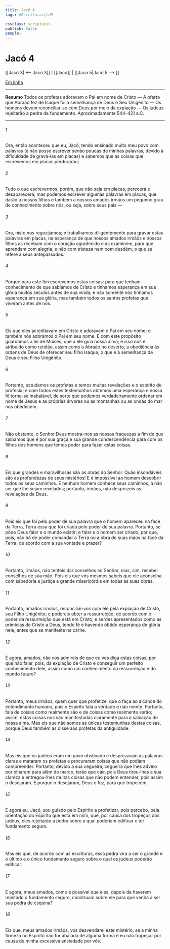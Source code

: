 ```yaml
---
title: Jacó 4
tags: #Escrituras\LdM

cssclass: scriptures
publish: false
people:
---
```


# Jacó 4
[[Jacó 3| <-- Jacó 3]] | [[Jacó]] | [[Jacó 5|Jacó 5 --> ]]

[Em linha](https://churchofjesuschrist.org/study/scriptures/bofm/jacob/4?lang=por)

---
__Resumo__
Todos os profetas adoravam o Pai em nome de Cristo — A oferta que Abraão fez de Isaque foi à semelhança de Deus e Seu Unigênito — Os homens devem reconciliar-se com Deus por meio da expiação — Os judeus rejeitarão a pedra de fundamento. Aproximadamente 544–421 a.C.

---
###### 1 
Ora, então aconteceu que eu, Jacó, tendo ensinado muito meu povo com palavras (e não posso escrever senão poucas de minhas palavras, devido à dificuldade de gravá-las em placas) e sabemos que as coisas que escrevemos em placas perdurarão;

###### 2 
Tudo o que escrevermos, porém, que não seja em placas, perecerá e desaparecerá; mas podemos escrever algumas palavras em placas, que darão a nossos filhos e também a nossos amados irmãos um pequeno grau de conhecimento sobre nós, ou seja, sobre seus pais —

###### 3 
Ora, nisto nos regozijamos; e trabalhamos diligentemente para gravar estas palavras em placas, na esperança de que nossos amados irmãos e nossos filhos as recebam com o coração agradecido e as examinem, para que aprendam com alegria, e não com tristeza nem com desdém, o que se refere a seus antepassados.

###### 4 
Porque para este fim escrevemos estas coisas: para que tenham conhecimento de que sabíamos de Cristo e tínhamos esperança em sua glória muitos séculos antes de sua vinda; e não somente nós tínhamos esperança em sua glória, mas também todos os santos profetas que viveram antes de nós.

###### 5 
Eis que eles acreditavam em Cristo e adoravam o Pai em seu nome; e também nós adoramos o Pai em seu nome. E com este propósito guardamos a lei de Moisés, que a ele guia nossa alma; e isso nos é atribuído como retidão, assim como a Abraão no deserto, a obediência às ordens de Deus de oferecer seu filho Isaque, o que é à semelhança de Deus e seu Filho Unigênito.

###### 6 
Portanto, estudamos os profetas e temos muitas revelações e o espírito de profecia; e com todos estes testemunhos obtemos uma esperança e nossa fé torna-se inabalável, de sorte que podemos verdadeiramente ordenar em nome de Jesus e as próprias árvores ou as montanhas ou as ondas do mar nos obedecem.

###### 7 
Não obstante, o Senhor Deus mostra-nos as nossas fraquezas a fim de que saibamos que é por sua graça e sua grande condescendência para com os filhos dos homens que temos poder para fazer estas coisas.

###### 8 
Eis que grandes e maravilhosas são as obras do Senhor. Quão insondáveis são as profundezas de seus mistérios! E é impossível ao homem descobrir todos os seus caminhos. E nenhum homem conhece seus caminhos, a não ser que lhe sejam revelados; portanto, irmãos, não desprezeis as revelações de Deus.

###### 9 
Pois eis que foi pelo poder de sua palavra que o homem apareceu na face da Terra, Terra essa que foi criada pelo poder de sua palavra. Portanto, se pôde Deus falar e o mundo existir; e falar e o homem ser criado, por que, pois, não há de poder comandar a Terra ou a obra de suas mãos na face da Terra, de acordo com a sua vontade e prazer?

###### 10 
Portanto, irmãos, não tenteis dar conselhos ao Senhor, mas, sim, recebei conselhos de sua mão. Pois eis que vós mesmos sabeis que ele aconselha com sabedoria e justiça e grande misericórdia em todas as suas obras.

###### 11 
Portanto, amados irmãos, reconciliai-vos com ele pela expiação de Cristo, seu Filho Unigênito; e podereis obter a ressurreição, de acordo com o poder da ressurreição que está em Cristo, e serdes apresentados como as primícias de Cristo a Deus, tendo fé e havendo obtido esperança de glória nele, antes que se manifeste na carne.

###### 12 
E agora, amados, não vos admireis de que eu vos diga estas coisas; por que não falar, pois, da expiação de Cristo e conseguir um perfeito conhecimento dele, assim como um conhecimento da ressurreição e do mundo futuro?

###### 13 
Portanto, meus irmãos, quem quer que profetize, que o faça ao alcance do entendimento humano, pois o Espírito fala a verdade e não mente. Portanto, fala de coisas como realmente são e de coisas como realmente serão; assim, estas coisas nos são manifestadas claramente para a salvação de nossa alma. Mas eis que não somos as únicas testemunhas destas coisas, porque Deus também as disse aos profetas da antiguidade.

###### 14 
Mas eis que os judeus eram um povo obstinado e desprezaram as palavras claras e mataram os profetas e procuraram coisas que não podiam compreender. Portanto, devido a sua cegueira, cegueira que lhes adveio por olharem para além do marco, terão que cair, pois Deus tirou-lhes a sua clareza e entregou-lhes muitas coisas que não podem entender, pois assim o desejaram. E porque o desejaram, Deus o fez, para que tropecem.

###### 15 
E agora eu, Jacó, sou guiado pelo Espírito a profetizar, pois percebo, pela orientação do Espírito que está em mim, que, por causa dos tropeços dos judeus, eles rejeitarão a pedra sobre a qual poderiam edificar e ter fundamento seguro.

###### 16 
Mas eis que, de acordo com as escrituras, essa pedra virá a ser o grande e o último e o único fundamento seguro sobre o qual os judeus poderão edificar.

###### 17 
E agora, meus amados, como é possível que eles, depois de haverem rejeitado o fundamento seguro, construam sobre ele para que venha a ser sua pedra de esquina?

###### 18 
Eis que, meus amados irmãos, vos desvendarei este mistério, se a minha firmeza no Espírito não for abalada de alguma forma e eu não tropeçar por causa de minha excessiva ansiedade por vós.


